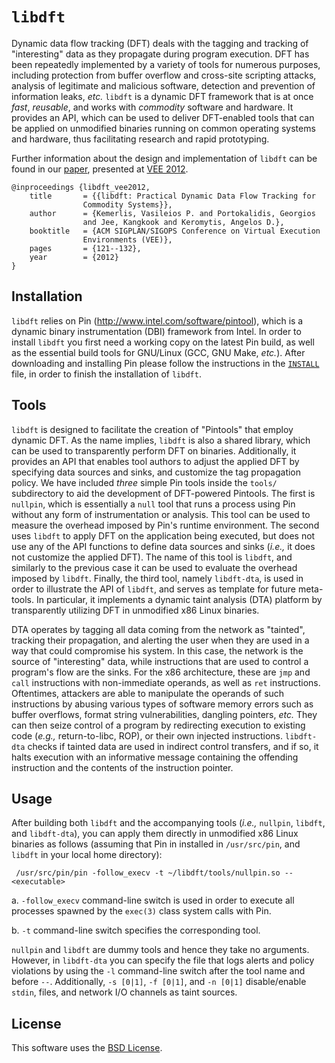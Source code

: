 # `libdft`

Dynamic data flow tracking (DFT) deals with the tagging and tracking of
"interesting" data as they propagate during program execution. DFT has been
repeatedly implemented by a variety of tools for numerous purposes, including
protection from buffer overflow and cross-site scripting attacks, analysis of
legitimate and malicious software, detection and prevention of information
leaks, _etc._ `libdft` is a dynamic DFT framework that is at once _fast_,
_reusable_, and works with _commodity_ software and hardware. It provides an
API, which can be used to deliver DFT-enabled tools that can be applied on
unmodified binaries running on common operating systems and hardware, thus
facilitating research and rapid prototyping.

Further information about the design and implementation of `libdft` can be
found in our [paper](./libdft_vee2012.pdf), presented at [VEE 2012](https://dl.acm.org/toc/sigplan/2012/47/7).

```
@inproceedings {libdft_vee2012,
	title		= {{libdft: Practical Dynamic Data Flow Tracking for
				Commodity Systems}},
	author		= {Kemerlis, Vasileios P. and Portokalidis, Georgios
				and Jee, Kangkook and Keromytis, Angelos D.},
	booktitle	= {ACM SIGPLAN/SIGOPS Conference on Virtual Execution
				Environments (VEE)},
	pages		= {121--132},
	year		= {2012}
}
```


## Installation

`libdft` relies on Pin (http://www.intel.com/software/pintool), which is a
dynamic binary instrumentation (DBI) framework from Intel. In order to install
`libdft` you first need a working copy on the latest Pin build, as well as the
essential build tools for GNU/Linux (GCC, GNU Make, _etc._). After downloading
and installing Pin please follow the instructions in the [`INSTALL`](./INSTALL)
file, in order to finish the installation of `libdft`.


## Tools

`libdft` is designed to facilitate the creation of "Pintools" that employ
dynamic DFT. As the name implies, `libdft` is also a shared library, which can
be used to transparently perform DFT on binaries. Additionally, it provides an
API that enables tool authors to adjust the applied DFT by specifying data
sources and sinks, and customize the tag propagation policy. We have included
_three_ simple Pin tools inside the `tools/` subdirectory to aid the
development of DFT-powered Pintools. The first is `nullpin`, which is
essentially a `null` tool that runs a process using Pin without any form of
instrumentation or analysis. This tool can be used to measure the overhead
imposed by Pin's runtime environment. The second uses `libdft` to apply DFT on
the application being executed, but does not use any of the API functions to
define data sources and sinks (_i.e.,_ it does not customize the applied DFT).
The name of this tool is `libdft`, and similarly to the previous case it can be
used to evaluate the overhead imposed by `libdft`. Finally, the third tool,
namely `libdft-dta`, is used in order to illustrate the API of `libdft`, and
serves as template for future meta-tools. In particular, it implements a
dynamic taint analysis (DTA) platform by transparently utilizing DFT in
unmodified x86 Linux binaries.

DTA operates by tagging all data coming from the network as "tainted", tracking
their propagation, and alerting the user when they are used in a way that could
compromise his system. In this case, the network is the source of "interesting"
data, while instructions that are used to control a program's flow are the
sinks. For the x86 architecture, these are `jmp` and `call` instructions with
non-immediate operands, as well as `ret` instructions. Oftentimes, attackers
are able to manipulate the operands of such instructions by abusing various
types of software memory errors such as buffer overflows, format string
vulnerabilities, dangling pointers, _etc._ They can then seize control of a
program by redirecting execution to existing code (_e.g.,_ return-to-libc,
ROP), or their own injected instructions. `libdft-dta` checks if tainted data
are used in indirect control transfers, and if so, it halts execution with an
informative message containing the offending instruction and the contents of
the instruction pointer.


## Usage

After building both `libdft` and the accompanying tools (_i.e.,_ `nullpin`,
`libdft`, and `libdft-dta`), you can apply them directly in unmodified x86
Linux binaries as follows (assuming that Pin in installed in `/usr/src/pin`,
and `libdft` in your local home directory):

```
 /usr/src/pin/pin -follow_execv -t ~/libdft/tools/nullpin.so -- <executable>
```

  a. `-follow_execv` command-line switch is used in order to execute all
     processes spawned by the `exec(3)` class system calls with Pin.

  b. `-t` command-line switch specifies the corresponding tool.

`nullpin` and `libdft` are dummy tools and hence they take no arguments.
However, in `libdft-dta` you can specify the file that logs alerts and policy
violations by using the `-l` command-line switch after the tool name and before
`--`.  Additionally, `-s [0|1]`, `-f [0|1]`, and `-n [0|1]` disable/enable
`stdin`, files, and network I/O channels as taint sources.


## License

This software uses the [BSD License](./LICENSE).
